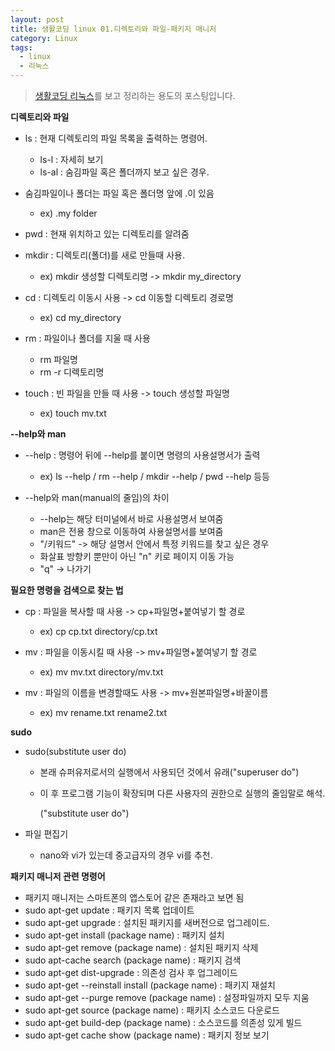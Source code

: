 ```yaml
---
layout: post
title: 생활코딩 linux 01.디렉토리와 파일-패키지 매니저
category: Linux
tags:
  - linux
  - 리눅스
---
```




>  [생활코딩 리눅스](https://opentutorials.org/course/2598)를 보고 정리하는 용도의 포스팅입니다.



**디렉토리와 파일**

- ls : 현재 디렉토리의 파일 목록을 출력하는 명령어.
  -  ls-l : 자세히 보기
  -  ls-al : 숨김파일 혹은 폴더까지 보고 싶은 경우.

- 숨김파일이나 폴더는 파일 혹은 폴더명 앞에 .이 있음

  - ex) .my folder

- pwd : 현재 위치하고 있는 디렉토리를 알려줌

- mkdir : 디렉토리(폴더)를 새로 만들때 사용.

  - ex) mkdir 생성할 디렉토리명 -> mkdir my_directory

- cd : 디렉토리 이동시 사용 -> cd 이동할 디렉토리 경로명

  - ex) cd my_directory

- rm : 파일이나 폴더를 지울 때 사용

  - rm 파일명
  - rm -r 디렉토리명

- touch : 빈 파일을 만들 때 사용 -> touch 생성할 파일명

  - ex) touch mv.txt




**--help와 man**

- --help : 명령어 뒤에 --help를 붙이면 명령의 사용설명서가 출력
  - ex) ls --help / rm --help / mkdir --help / pwd --help 등등

- --help와 man(manual의 줄임)의 차이

  - --help는 해당 터미널에서 바로 사용설명서 보여줌
  - man은 전용 창으로 이동하여 사용설명서를 보여줌
  - "/키워드" -> 해당 설명서 안에서 특정 키워드를 찾고 싶은 경우
  - 화살표 방향키 뿐만이 아닌 "n" 키로 페이지 이동 가능
  - "q" -> 나가기




**필요한 명령을 검색으로 찾는 법**

- cp : 파일을 복사할 때 사용 -> cp+파일명+붙여넣기 할 경로

  - ex) cp cp.txt directory/cp.txt

- mv : 파일을 이동시킬 때 사용 -> mv+파일명+붙여넣기 할 경로

  - ex) mv mv.txt directory/mv.txt

- mv : 파일의 이름을 변경할때도 사용 -> mv+원본파일명+바꿀이름

  - ex) mv rename.txt rename2.txt




**sudo**

- sudo(substitute user do)

  - 본래 슈퍼유저로서의 실행에서 사용되던 것에서 유래("superuser do")

  - 이 후 프로그램 기능이 확장되며 다른 사용자의 권한으로 실행의 줄임말로 해석.

    ("substitute user do")

- 파일 편집기

  - nano와 vi가 있는데 중고급자의 경우 vi를 추천.



**패키지 매니저 관련 명령어**

- 패키지 매니저는 스마트폰의 앱스토어 같은 존재라고 보면 됨
- sudo apt-get update : 패키지 목록 업데이트
- sudo apt-get upgrade : 설치된 패키지를 새버전으로 업그레이드.
- sudo apt-get install (package name) : 패키지 설치
- sudo apt-get remove (package name) : 설치된 패키지 삭제
- sudo apt-cache search (package name) : 패키지 검색
- sudo apt-get dist-upgrade : 의존성 검사 후 업그레이드
- sudo apt-get --reinstall install (package name) : 패키지 재설치
- sudo apt-get --purge remove (package name) : 설정파일까지 모두 지움
- sudo apt-get source (package name) : 패키지 소스코드 다운로드
- sudo apt-get build-dep (package name) : 소스코드를 의존성 있게 빌드
- sudo apt-get cache show (package name) : 패키지 정보 보기